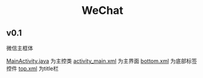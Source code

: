 # <center> WeChat </center>

## v0.1
微信主框体

[MainActivity.java](WeChat/blob/master/app/src/main/java/com/WeChat/MainActivity.java) 为主控类
[activity_main.xml](WeChat/blob/master/app/src/main/res/layout/activity_main.xml) 为主界面
[bottom.xml](WeChat/blob/master/app/src/main/res/layout/bottom.xml) 为底部标签控件
[top.xml](WeChat/blob/master/app/src/main/res/layout/top.xml) 为title栏